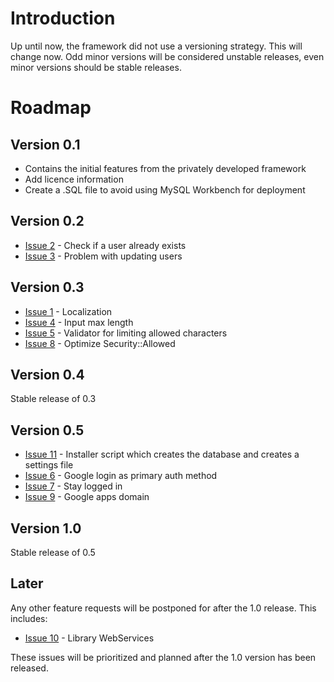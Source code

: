 # Introduction #

Up until now, the framework did not use a versioning strategy. This will change now. Odd minor versions will be considered unstable releases, even minor versions should be stable releases.

# Roadmap #

## Version 0.1 ##
  * Contains the initial features from the privately developed framework
  * Add licence information
  * Create a .SQL file to avoid using MySQL Workbench for deployment

## Version 0.2 ##
  * [Issue 2](https://code.google.com/p/webberig-applications-framework/issues/detail?id=2) - Check if a user already exists
  * [Issue 3](https://code.google.com/p/webberig-applications-framework/issues/detail?id=3) - Problem with updating users

## Version 0.3 ##
  * [Issue 1](https://code.google.com/p/webberig-applications-framework/issues/detail?id=1) - Localization
  * [Issue 4](https://code.google.com/p/webberig-applications-framework/issues/detail?id=4) - Input max length
  * [Issue 5](https://code.google.com/p/webberig-applications-framework/issues/detail?id=5) - Validator for limiting allowed characters
  * [Issue 8](https://code.google.com/p/webberig-applications-framework/issues/detail?id=8) - Optimize Security::Allowed

## Version 0.4 ##
Stable release of 0.3

## Version 0.5 ##
  * [Issue 11](https://code.google.com/p/webberig-applications-framework/issues/detail?id=11) - Installer script which creates the database and creates a settings file
  * [Issue 6](https://code.google.com/p/webberig-applications-framework/issues/detail?id=6) - Google login as primary auth method
  * [Issue 7](https://code.google.com/p/webberig-applications-framework/issues/detail?id=7) - Stay logged in
  * [Issue 9](https://code.google.com/p/webberig-applications-framework/issues/detail?id=9) - Google apps domain

## Version 1.0 ##
Stable release of 0.5

## Later ##
Any other feature requests will be postponed for after the 1.0 release. This includes:
  * [Issue 10](https://code.google.com/p/webberig-applications-framework/issues/detail?id=10) - Library WebServices

These issues will be prioritized and planned after the 1.0 version has been released.